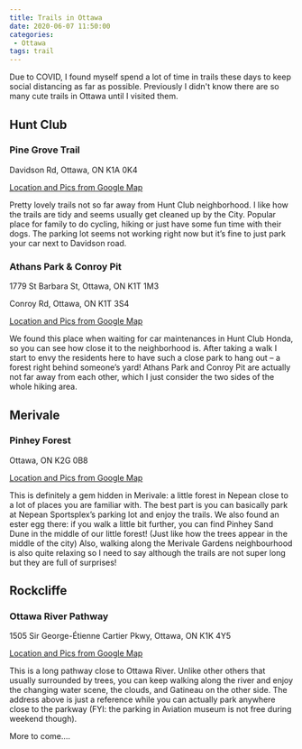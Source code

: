 ```yaml
---
title: Trails in Ottawa
date: 2020-06-07 11:50:00
categories:
 - Ottawa
tags: trail
---
```

Due to COVID, I found myself spend a lot of time in trails these days to keep social distancing as far as possible. Previously I didn't know there are so many cute trails in Ottawa until I visited them.

## Hunt Club
### Pine Grove Trail
Davidson Rd, Ottawa, ON K1A 0K4

[Location and Pics from Google Map](https://www.google.ca/maps/place/Pine+Grove+Trail/@45.3543747,-75.5921169,3a,75y,90t/data=!3m8!1e2!3m6!1sAF1QipPdeJDIL_bSU9f44Q2WYBynwblq9fZTiBPTWIJf!2e10!3e12!6shttps:%2F%2Flh5.googleusercontent.com%2Fp%2FAF1QipPdeJDIL_bSU9f44Q2WYBynwblq9fZTiBPTWIJf%3Dw114-h86-k-no!7i4032!8i3024!4m13!1m7!3m6!1s0x4cce094089514f1d:0x705519bd4bfd5bd0!2sPine+Grove+Trail,+Ottawa,+ON+K1G+3N4!3b1!8m2!3d45.3544373!4d-75.6044984!3m4!1s0x0:0xff0beedd9938f08f!8m2!3d45.3543807!4d-75.5919993)

Pretty lovely trails not so far away from Hunt Club neighborhood. I like how the trails are tidy and seems usually get cleaned up by the City. Popular place for family to do cycling, hiking or just have some fun time with their dogs. The parking lot seems not working right now but it’s fine to just park your car next to Davidson road.

### Athans Park & Conroy Pit
1779 St Barbara St, Ottawa, ON K1T 1M3 

Conroy Rd, Ottawa, ON K1T 3S4

[Location and Pics from Google Map](https://www.google.ca/maps/place/Athans+Park/@45.3555436,-75.6249878,3a,75y,90t/data=!3m8!1e2!3m6!1sAF1QipO3mRGuF6-W2DxSsxlaw-OsO1i-Np0RviS7tvQV!2e10!3e12!6shttps:%2F%2Flh5.googleusercontent.com%2Fp%2FAF1QipO3mRGuF6-W2DxSsxlaw-OsO1i-Np0RviS7tvQV%3Dw152-h86-k-no!7i5312!8i2988!4m5!3m4!1s0x4cce091f87e5ce95:0xf9661aa450cee1fa!8m2!3d45.3556604!4d-75.6248392)

We found this place when waiting for car maintenances in Hunt Club Honda, so you can see how close it to the neighborhood is. After taking a walk I start to envy the residents here to have such a close park to hang out – a forest right behind someone’s yard! Athans Park and Conroy Pit are actually not far away from each other, which I just consider the two sides of the whole hiking area.

## Merivale
### Pinhey Forest
Ottawa, ON K2G 0B8

[Location and Pics from Google Map](https://www.google.ca/maps/place/Pinhey+Forest/@45.3283828,-75.7390489,3a,75y,90t/data=!3m8!1e2!3m6!1sAF1QipM9rvb8CQdjUm-hMkzP3tQ8O6H0mfOjoXt4B0tv!2e10!3e12!6shttps:%2F%2Flh5.googleusercontent.com%2Fp%2FAF1QipM9rvb8CQdjUm-hMkzP3tQ8O6H0mfOjoXt4B0tv%3Dw114-h86-k-no!7i4032!8i3024!4m5!3m4!1s0x4cce07f35650cfd5:0x863aea356ffd2938!8m2!3d45.3283828!4d-75.7390488)

This is definitely a gem hidden in Merivale: a little forest in Nepean close to a lot of places you are familiar with. The best part is you can basically park at Nepean Sportsplex’s parking lot and enjoy the trails. We also found an ester egg there: if you walk a little bit further, you can find Pinhey Sand Dune in the middle of our little forest! (Just like how the trees appear in the middle of the city) Also, walking along the Merivale Gardens neighbourhood is also quite relaxing so I need to say although the trails are not super long but they are full of surprises! 

## Rockcliffe
### Ottawa River Pathway
1505 Sir George-Étienne Cartier Pkwy, Ottawa, ON K1K 4Y5

[Location and Pics from Google Map](https://www.google.ca/maps/place/Rockcliffe+Yacht+Club/@45.4635965,-75.6427816,3a,75y,90t/data=!3m8!1e2!3m6!1sAF1QipMgh3SHCBwL6AuDSHTDqeVR9pnGVxxiB72FfNQv!2e10!3e12!6shttps:%2F%2Flh5.googleusercontent.com%2Fp%2FAF1QipMgh3SHCBwL6AuDSHTDqeVR9pnGVxxiB72FfNQv%3Dw114-h86-k-no!7i4160!8i3120!4m13!1m7!3m6!1s0x4cce04d5775115ed:0x7db65b9c9ceb784c!2s1170+Sir+George-%C3%89tienne+Cartier+Pkwy,+Ottawa,+ON!3b1!8m2!3d45.4565256!4d-75.6793374!3m4!1s0x4cce04d57751603d:0xe6fa1a5fde8939b5!8m2!3d45.4635959!4d-75.6427816)

This is a long pathway close to Ottawa River. Unlike other others that usually surrounded by trees, you can keep walking along the river and enjoy the changing water scene, the clouds, and Gatineau on the other side. The address above is just a reference while you can actually park anywhere close to the parkway (FYI: the parking in Aviation museum is not free during weekend though).

More to come....
